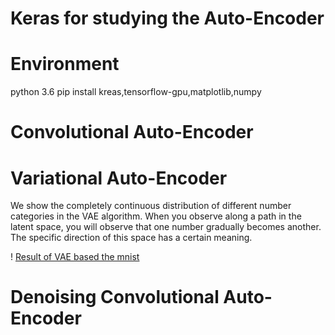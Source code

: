 # Keras for studying the Auto-Encoder
# Environment
python 3.6
pip install kreas,tensorflow-gpu,matplotlib,numpy

# Convolutional Auto-Encoder





# Variational Auto-Encoder

We show the completely continuous distribution of different number categories in the VAE algorithm. When you observe along a path in the latent space, you will observe that one number gradually becomes another. The specific direction of this space has a certain meaning.

! [Result of VAE based the mnist ](https://github.com/520zyzy/Auto-Encoder/blob/master/VAE%20(Variational%20Auto-Encoder)/myplot.png)




# Denoising Convolutional Auto-Encoder
